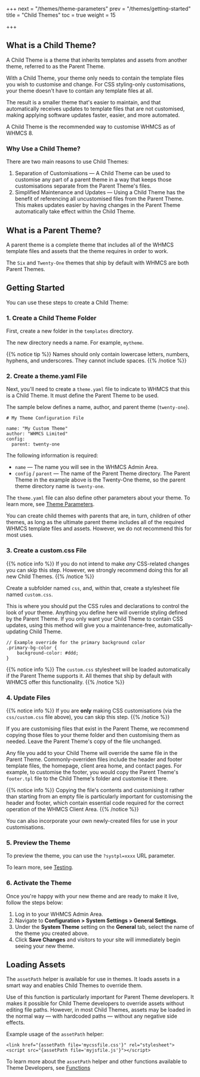 +++
next = "/themes/theme-parameters"
prev = "/themes/getting-started"
title = "Child Themes"
toc = true
weight = 15

+++

## What is a Child Theme?

A Child Theme is a theme that inherits templates and assets from another theme, referred to as the Parent Theme.

With a Child Theme, your theme only needs to contain the template files you wish to customise and change. For CSS styling-only customisations, your theme doesn't have to contain any template files at all.

The result is a smaller theme that's easier to maintain, and that automatically receives updates to template files that are not customised, making applying software updates faster, easier, and more automated.

A Child Theme is the recommended way to customise WHMCS as of WHMCS 8.

### Why Use a Child Theme?

There are two main reasons to use Child Themes:

1. Separation of Customisations — A Child Theme can be used to customise any part of a parent theme in a way that keeps those customisations separate from the Parent Theme's files.
2. Simplified Maintenance and Updates — Using a Child Theme has the benefit of referencing all uncustomised files from the Parent Theme. This makes updates easier by having changes in the Parent Theme automatically take effect within the Child Theme.

## What is a Parent Theme?

A parent theme is a complete theme that includes all of the WHMCS template files and assets that the theme requires in order to work.

The `Six` and `Twenty-One` themes that ship by default with WHMCS are both Parent Themes.

## Getting Started

You can use these steps to create a Child Theme:

### 1. Create a Child Theme Folder

First, create a new folder in the `templates` directory.

The new directory needs a name. For example, `mytheme`.

{{% notice tip %}}
Names should only contain lowercase letters, numbers, hyphens, and underscores. They cannot include spaces.
{{% /notice %}}

### 2. Create a theme.yaml File

Next, you'll need to create a `theme.yaml` file to indicate to WHMCS that this is a Child Theme. It must define the Parent Theme to be used.

The sample below defines a name, author, and parent theme (`twenty-one`).

```
# My Theme Configuration File

name: "My Custom Theme"
author: "WHMCS Limited"
config:
  parent: twenty-one
```

The following information is required:

* `name` — The name you will see in the WHMCS Admin Area.
* `config` / `parent` — The name of the Parent Theme directory. The Parent Theme in the example above is the Twenty-One theme, so the parent theme directory name is `twenty-one`.

The `theme.yaml` file can also define other parameters about your theme. To learn more, see [Theme Parameters](/themes/theme-config/).

You can create child themes with parents that are, in turn, children of other themes, as long as the ultimate parent theme includes all of the required WHMCS template files and assets. However, we do not recommend this for most uses.

### 3. Create a custom.css File

{{% notice info %}}
If you do not intend to make *any* CSS-related changes you can skip this step. However, we strongly recommend doing this for all new Child Themes.
{{% /notice %}}

Create a subfolder named `css`, and, within that, create a stylesheet file named `custom.css`.

This is where you should put the CSS rules and declarations to control the look of your theme. Anything you define here will override styling defined by the Parent Theme. If you only want your Child Theme to contain CSS updates, using this method will give you a maintenance-free, automatically-updating Child Theme.

```
// Example override for the primary background color
.primary-bg-color {
    background-color: #ddd;
}
```

{{% notice info %}}
The `custom.css` stylesheet will be loaded automatically if the Parent Theme supports it. All themes that ship by default with WHMCS offer this functionality.
{{% /notice %}}

### 4. Update Files

{{% notice info %}}
If you are **only** making CSS customisations (via the `css/custom.css` file above), you can skip this step.
{{% /notice %}}

If you are customising files that exist in the Parent Theme, we recommend copying those files to your theme folder and then customising them as needed. Leave the Parent Theme's copy of the file unchanged.

Any file you add to your Child Theme will override the same file in the Parent Theme. Commonly-overriden files include the header and footer template files, the homepage, client area home, and contact pages. For example, to customise the footer, you would copy the Parent Theme's `footer.tpl` file to the Child Theme's folder and customise it there.

{{% notice info %}}
Copying the file's contents and customising it rather than starting from an empty file is particularly important for customising the header and footer, which contain essential code required for the correct operation of the WHMCS Client Area.
{{% /notice %}}

You can also incorporate your own newly-created files for use in your customisations.

### 5. Preview the Theme

To preview the theme, you can use the `?systpl=xxxx` URL parameter.

To learn more, see [Testing](/themes/testing/).

### 6. Activate the Theme

Once you're happy with your new theme and are ready to make it live, follow the steps below:

1. Log in to your WHMCS Admin Area.
2. Navigate to **Configuration > System Settings > General Settings**.
3. Under the **System Theme** setting on the **General** tab, select the name of the theme you created above.
4. Click **Save Changes** and visitors to your site will immediately begin seeing your new theme.

## Loading Assets

The `assetPath` helper is available for use in themes. It loads assets in a smart way and enables Child Themes to override them.

Use of this function is particularly important for Parent Theme developers. It makes it possible for Child Theme developers to override assets without editing file paths. However, in most Child Themes, assets may be loaded in the normal way — with hardcoded paths — without any negative side effects.

Example usage of the `assetPath` helper:

```
<link href="{assetPath file='mycssfile.css'}" rel="stylesheet">
<script src="{assetPath file='myjsfile.js'}"></script>
```

To learn more about the `assetPath` helper and other functions available to Theme Developers, see [Functions](/themes/functions/)
